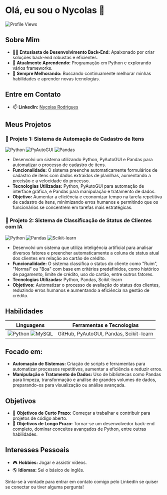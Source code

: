 # Olá, eu sou o Nycolas 👋

![Profile Views](https://komarev.com/ghpvc/?username=seu-username&color=blue)

## Sobre Mim
- 👨‍💻 **Entusiasta de Desenvolvimento Back-End:** Apaixonado por criar soluções back-end robustas e eficientes.
- 🐍 **Atualmente Aprendendo:** Programação em Python e explorando vários frameworks.
- 🌱 **Sempre Melhorando:** Buscando continuamente melhorar minhas habilidades e aprender novas tecnologias.

## Entre em Contato
- 📫 **LinkedIn:** [Nycolas Rodrigues](https://www.linkedin.com/in/nycolasrod)

## Meus Projetos

### 🔧 **Projeto 1:** Sistema de Automação de Cadastro de Itens
![Python](https://img.shields.io/badge/Python-3776AB?style=for-the-badge&logo=python&logoColor=white) ![PyAutoGUI](https://img.shields.io/badge/PyAutoGUI-FFD43B?style=for-the-badge&logo=python&logoColor=white) ![Pandas](https://img.shields.io/badge/Pandas-150458?style=for-the-badge&logo=pandas&logoColor=white)

- Desenvolvi um sistema utilizando Python, PyAutoGUI e Pandas para automatizar o processo de cadastro de itens.
- **Funcionalidade:** O sistema preenche automaticamente formulários de cadastro de itens com dados extraídos de planilhas, aumentando a precisão e a velocidade do processo.
- **Tecnologias Utilizadas:** Python, PyAutoGUI para automação de interface gráfica, e Pandas para manipulação e tratamento de dados.
- **Objetivo:** Aumentar a eficiência e economizar tempo na tarefa repetitiva de cadastro de itens, minimizando erros humanos e permitindo que os funcionários se concentrem em tarefas mais estratégicas.

### 🔧 **Projeto 2:** Sistema de Classificação de Status de Clientes com IA
![Python](https://img.shields.io/badge/Python-3776AB?style=for-the-badge&logo=python&logoColor=white) ![Pandas](https://img.shields.io/badge/Pandas-150458?style=for-the-badge&logo=pandas&logoColor=white) ![Scikit-learn](https://img.shields.io/badge/Scikit--learn-F7931E?style=for-the-badge&logo=scikit-learn&logoColor=white)

- Desenvolvi um sistema que utiliza inteligência artificial para analisar diversos fatores e preencher automaticamente a coluna de status atual dos clientes em relação ao cartão de crédito.
- **Funcionalidade:** O sistema classifica o status do cliente como "Ruim", "Normal" ou "Boa" com base em critérios predefinidos, como histórico de pagamento, limite de crédito, uso do cartão, entre outros fatores.
- **Tecnologias Utilizadas:** Python, Pandas, Scikit-learn
- **Objetivos:** Automatizar o processo de avaliação do status dos clientes, reduzindo erros humanos e aumentando a eficiência na gestão de crédito.

## Habilidades

| Linguagens       | Ferramentas e Tecnologias     |
| ---------------- | ----------------------------- |
| ![Python](https://img.shields.io/badge/Python-3776AB?style=for-the-badge&logo=python&logoColor=white)   ![MySQL](https://img.shields.io/badge/-MySQL-4479A1?style=flat-square&logo=mysql&labelColor=4479A1&logoColor=FFF)| GitHub, PyAutoGUI, Pandas, Scikit-learn |

## Focado em:
- **Automação de Sistemas:** Criação de scripts e ferramentas para automatizar processos repetitivos, aumentar a eficiência e reduzir erros.
- **Manipulação e Tratamento de Dados:** Uso de bibliotecas como Pandas para limpeza, transformação e análise de grandes volumes de dados, preparando-os para visualização ou análise avançada.

## Objetivos
- 🎯 **Objetivos de Curto Prazo:** Começar a trabalhar e contribuir para projetos de código aberto.
- 🚀 **Objetivos de Longo Prazo:** Tornar-se um desenvolvedor back-end completo, dominar conceitos avançados de Python, entre outras habilidades.

## Interesses Pessoais
- 🎮 **Hobbies:** Jogar e assistir vídeos.
- 🌎 **Idiomas:** Sei o básico de inglês.

Sinta-se à vontade para entrar em contato comigo pelo LinkedIn se quiser se conectar ou tiver alguma pergunta!
